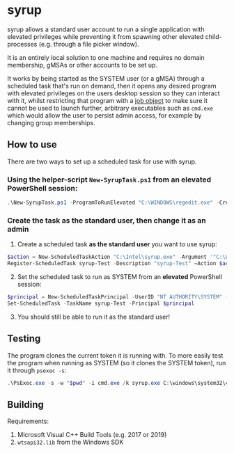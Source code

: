 # syrup

syrup allows a standard user account to run a single application with elevated privileges
while preventing it from spawning other elevated child-processes (e.g. through a file picker window).

It is an entirely local solution to one machine and requires no domain membership, gMSAs or other accounts to be set up.

It works by being started as the SYSTEM user (or a gMSA) through a scheduled task that's run on demand,
then it opens any desired program with elevated privileges on the users desktop session so they can interact with it,
whilst restricting that program with a [job object](https://docs.microsoft.com/en-us/windows/win32/procthread/job-objects) to make sure it cannot be used to launch further,
arbitrary executables such as `cmd.exe` which would allow the user to persist admin access, for example by changing group memberships.

## How to use

There are two ways to set up a scheduled task for use with syrup.

### Using the helper-script `New-SyrupTask.ps1` from an **elevated** PowerShell session:

```powershell
.\New-SyrupTask.ps1 -ProgramToRunElevated "C:\WINDOWS\regedit.exe" -CreateShortcut
```

### Create the task as the standard user, then change it as an admin

1. Create a scheduled task **as the standard user** you want to use syrup:

```powershell
$action = New-ScheduledTaskAction "C:\Intel\syrup.exe" -Argument '"C:\WINDOWS\regedit.exe"'
Register-ScheduledTask syrup-Test -Description "syrup-Test" –Action $action
```

2. Set the scheduled task to run as SYSTEM from an **elevated** PowerShell session:

```powershell
$principal = New-ScheduledTaskPrincipal -UserID "NT AUTHORITY\SYSTEM" -LogonType Password
Set-ScheduledTask -TaskName syrup-Test -Principal $principal
```

3. You should still be able to run it as the standard user!

## Testing

The program clones the current token it is running with. To more easily test the program when
running as SYSTEM (so it clones the SYSTEM token), run it through `psexec -s`:

```powershell
.\PsExec.exe -s -w "$pwd" -i cmd.exe /k syrup.exe C:\windows\system32\cmd.exe
```

## Building

Requirements:

1. Microsoft Visual C++ Build Tools (e.g. 2017 or 2019)
2. `wtsapi32.lib` from the Windows SDK
